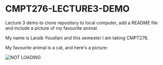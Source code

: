 # CMPT276-LECTURE3-DEMO
Lecture 3 demo to clone repository to local computer, add a README file and include a picture of my favourite animal. 

My name is Laraib Yousfani and this semester I am taking CMPT276. 

My favourite animal is a cat, and here's a picture: 

![NOT LOADING](https://images.pexels.com/photos/416160/pexels-photo-416160.jpeg?auto=compress&cs=tinysrgb&w=1260&h=750&dpr=1)
